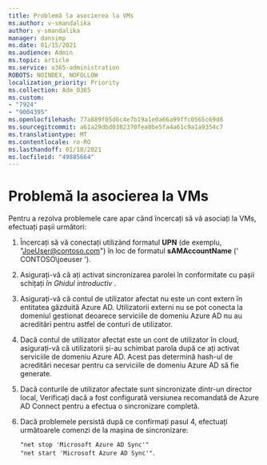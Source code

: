 ```yaml
---
title: Problemă la asocierea la VMs
ms.author: v-smandalika
author: v-smandalika
manager: dansimp
ms.date: 01/15/2021
ms.audience: Admin
ms.topic: article
ms.service: o365-administration
ROBOTS: NOINDEX, NOFOLLOW
localization_priority: Priority
ms.collection: Adm_O365
ms.custom:
- "7924"
- "9004395"
ms.openlocfilehash: 77a889f05d6c4e7b19a1e0a66a99ffc0565c69d8
ms.sourcegitcommit: a61a29dbd0382370fea0be5fa4a61c9a1a9354c7
ms.translationtype: MT
ms.contentlocale: ro-RO
ms.lasthandoff: 01/18/2021
ms.locfileid: "49885664"
---
```

# <a name="issue-joining-vms"></a>Problemă la asocierea la VMs

Pentru a rezolva problemele care apar când încercați să vă asociați la VMs, efectuați pașii următori:

1. Încercați să vă conectați utilizând formatul **UPN** (de exemplu, "JoeUser@contoso.com") în loc de formatul **sAMAccountName** (' CONTOSO\joeuser ').
2. Asigurați-vă că ați activat sincronizarea parolei în conformitate cu pașii schițați *în Ghidul introductiv* .
3. Asigurați-vă că contul de utilizator afectat nu este un cont extern în entitatea găzduită Azure AD. Utilizatorii externi nu se pot conecta la domeniul gestionat deoarece serviciile de domeniu Azure AD nu au acreditări pentru astfel de conturi de utilizator.
4. Dacă contul de utilizator afectat este un cont de utilizator în cloud, asigurați-vă că utilizatorii și-au schimbat parola după ce ați activat serviciile de domeniu Azure AD. Acest pas determină hash-ul de acreditări necesar pentru ca serviciile de domeniu Azure AD să fie generate.
5. Dacă conturile de utilizator afectate sunt sincronizate dintr-un director local, Verificați dacă a fost configurată versiunea recomandată de Azure AD Connect pentru a efectua o sincronizare completă.
6. Dacă problemele persistă după ce confirmați pasul 4, efectuați următoarele comenzi de la mașina de sincronizare:
 
     `"net stop 'Microsoft Azure AD Sync'"`  
     `"net start 'Microsoft Azure AD Sync'"`.